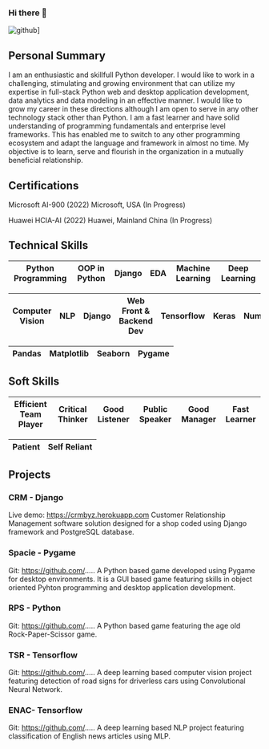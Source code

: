 ### Hi there 👋
![github](https://img.shields.io/badge/GitHub-000000?style=for-the-badge&logo=GitHub&logoColor=white)]

## Personal Summary 
I am an enthusiastic and skillfull Python developer. I would like to work in a challenging, stimulating and growing environment that can utilize my expertise in full-stack Python web and desktop application development, data analytics and data modeling in an effective manner. I would like to grow my career in these directions although I am open to serve in any other technology stack other than Python. I am a fast learner and have solid understanding of programming fundamentals and enterprise level frameworks. This has enabled me to switch to any other programming ecosystem and adapt the language and framework in almost no time. My objective is to learn, serve and flourish in the organization in a mutually beneficial relationship.

## Certifications
Microsoft AI-900 (2022) 
Microsoft, USA (In Progress)

Huawei HCIA-AI (2022) 
Huawei, Mainland China (In Progress)
<!--
**Zain0909012/Zain0909012** is a ✨ _special_ ✨ repository because its `README.md` (this file) appears on your GitHub profile.

Here are some ideas to get you started:

- 🔭 I’m currently working on ...
- 🌱 I’m currently learning ...
- 👯 I’m looking to collaborate on ...
- 🤔 I’m looking for help with ...
- 💬 Ask me about ...
- 📫 How to reach me: ...
- 😄 Pronouns: ...
- ⚡ Fun fact: ...
-->
## Technical Skills

|Python Programming  |OOP in Python | Django |EDA |Machine Learning |Deep Learning
| ------------- | ------------- | ------------- | ------------- | ------------- | ------------- 

|Computer Vision   |NLP | Django |Web Front & Backend Dev | Tensorflow |Keras |Numpy 
| ------------- | ------------- | ------------- | ------------- | ------------- | ------------- | ------------- 

|Pandas |Matplotlib |Seaborn | Pygame
| ------------- | ------------- | ------------- | -------------


## Soft Skills

|Efficient Team Player  |Critical Thinker |Good Listener |Public Speaker |Good Manager |Fast Learner
| ------------- | ------------- | ------------- | ------------- | ------------- | ------------- 

|Patient  |Self Reliant
| ------------- | -------------

## Projects
### CRM - Django
Live demo: https://crmbyz.herokuapp.com
Customer Relationship Management software solution designed for a shop coded using Django framework and PostgreSQL database.

### Spacie - Pygame
Git: https://github.com/.....
A Python based game developed using Pygame for desktop environments. It is a GUI based game featuring skills in object oriented Pyhton programming and desktop application development.

### RPS - Python
Git: https://github.com/.....
A Python based game featuring the age old Rock-Paper-Scissor game.

### TSR - Tensorflow
Git: https://github.com/.....
A deep learning based computer vision project featuring detection of road signs for driverless cars using Convolutional Neural Network.

### ENAC- Tensorflow
Git: https://github.com/.....
A deep learning based NLP project featuring classification of English news articles using MLP.
